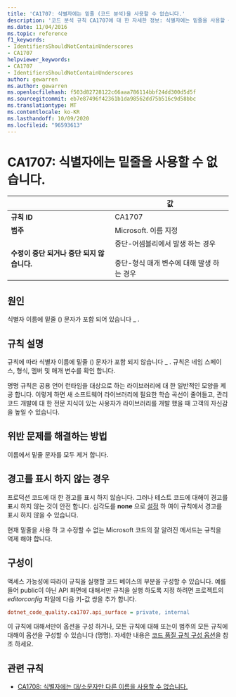 ```yaml
---
title: 'CA1707: 식별자에는 밑줄 (코드 분석)을 사용할 수 없습니다.'
description: '코드 분석 규칙 CA1707에 대 한 자세한 정보: 식별자에는 밑줄을 사용할 수 없습니다.'
ms.date: 11/04/2016
ms.topic: reference
f1_keywords:
- IdentifiersShouldNotContainUnderscores
- CA1707
helpviewer_keywords:
- CA1707
- IdentifiersShouldNotContainUnderscores
author: gewarren
ms.author: gewarren
ms.openlocfilehash: f503d82728122c66aaa786114bbf24dd300d5d5f
ms.sourcegitcommit: eb7e87496f42361b1da98562dd75b516c9d58bbc
ms.translationtype: MT
ms.contentlocale: ko-KR
ms.lasthandoff: 10/09/2020
ms.locfileid: "96593613"
---
```

# <a name="ca1707-identifiers-should-not-contain-underscores"></a>CA1707: 식별자에는 밑줄을 사용할 수 없습니다.

| | 값 |
|-|-|
| **규칙 ID** |CA1707|
| **범주** |Microsoft. 이름 지정|
| **수정이 중단 되거나 중단 되지 않습니다.** |중단-어셈블리에서 발생 하는 경우<br/><br/>중단-형식 매개 변수에 대해 발생 하는 경우|

## <a name="cause"></a>원인

식별자 이름에 밑줄 () 문자가 포함 되어 있습니다 \_ .

## <a name="rule-description"></a>규칙 설명

규칙에 따라 식별자 이름에 밑줄 () 문자가 포함 되지 않습니다 \_ . 규칙은 네임 스페이스, 형식, 멤버 및 매개 변수를 확인 합니다.

명명 규칙은 공용 언어 런타임을 대상으로 하는 라이브러리에 대 한 일반적인 모양을 제공 합니다. 이렇게 하면 새 소프트웨어 라이브러리에 필요한 학습 곡선이 줄어들고, 관리 코드 개발에 대 한 전문 지식이 있는 사용자가 라이브러리를 개발 했을 때 고객의 자신감을 높일 수 있습니다.

## <a name="how-to-fix-violations"></a>위반 문제를 해결하는 방법

이름에서 밑줄 문자를 모두 제거 합니다.

## <a name="when-to-suppress-warnings"></a>경고를 표시 하지 않는 경우

프로덕션 코드에 대 한 경고를 표시 하지 않습니다. 그러나 테스트 코드에 대해이 경고를 표시 하지 않는 것이 안전 합니다. 심각도를 **none** 으로 [설정](../configuration-options.md#severity-level) 하 여이 규칙에서 경고를 표시 하지 않을 수 있습니다.

현재 밑줄을 사용 하 고 수정할 수 없는 Microsoft 코드의 잘 알려진 메서드는 규칙을 억제 해야 합니다.

## <a name="configurability"></a>구성이

액세스 가능성에 따라이 규칙을 실행할 코드 베이스의 부분을 구성할 수 있습니다. 예를 들어 public이 아닌 API 화면에 대해서만 규칙을 실행 하도록 지정 하려면 프로젝트의 *editorconfig* 파일에 다음 키-값 쌍을 추가 합니다.

```ini
dotnet_code_quality.ca1707.api_surface = private, internal
```

이 규칙에 대해서만이 옵션을 구성 하거나, 모든 규칙에 대해 또는이 범주의 모든 규칙에 대해이 옵션을 구성할 수 있습니다 (명명). 자세한 내용은 [코드 품질 규칙 구성 옵션](../code-quality-rule-options.md)을 참조 하세요.

## <a name="related-rules"></a>관련 규칙

- [CA1708: 식별자에는 대/소문자만 다른 이름을 사용할 수 없습니다.](ca1708.md)
